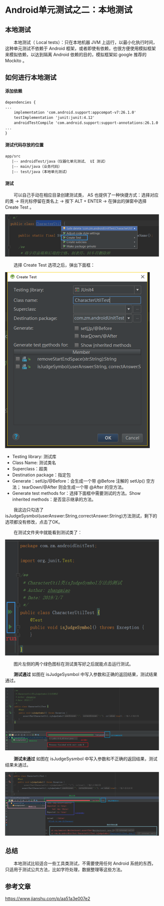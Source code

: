 # Android单元测试之二：本地测试

## 本地测试
　　本地测试（ Local tests）：只在本地机器 JVM 上运行，以最小化执行时间，这种单元测试不依赖于 Android 框架，或者即使有依赖，也很方便使用模拟框架来模拟依赖，以达到隔离 Android 依赖的目的，模拟框架如 google 推荐的 Mockito 。
## 如何进行本地测试

#### 添加依赖
```xml
dependencies {
...
    implementation 'com.android.support:appcompat-v7:26.1.0'
    testImplementation 'junit:junit:4.12'
    androidTestCompile 'com.android.support:support-annotations:26.1.0'
...
}
```

#### 测试代码存放的位置
```
app/src
   |-- androidTest/java（仪器化单元测试、 UI 测试）
   |-- main/java（业务代码）
   |-- test/java（本地单元测试）
```

#### 测试
　　可以自己手动在相应目录创建测试类， AS 也提供了一种快捷方式：选择对应的类 -> 将光标停留在类名上 -> 按下 ALT + ENTER -> 在弹出的弹窗中选择 Create Test 。

![](image/create_test.png)

　　选择 Create Test 选项之后，弹出下面框：

![](image/create_test_detail.png)

* Testing library: 测试库
* Class Name: 测试类名
* Superclass：超类
* Destination package：指定包
* Generate：setUp/@Before：会生成一个带 @Before 注解的 setUp() 空方法； tearDown/@After 则会生成一个带 @After 的空方法。
* Generate test methods for：选择下面框中需要测试的方法。Show inherited methods：是否显示继承的方法。

　　我这边只勾选了isJudgeSysmbol(userAnswer:String,correctAnswer:String)方法测试，剩下的选项都没有修改，点击了OK。

　　在测试文件夹中就能看到测试类了：

![](image/test_java.png)

　　图片左侧的两个绿色图标在测试类写好之后就能点击运行测试。

　　**测试通过** 如图在 isJudgeSysmbol 中写入参数和正确的返回结果，测试结果通过。

![](image/test_passed.png)

　　**测试未通过** 如图在 isJudgeSysmbol 中写入参数和不正确的返回结果，测试结果未通过。

![](image/test_failed.png)

## 总结
　　本地测试比较适合一些工具类测试，不需要使用任何 Android 系统的东西，只适用于测试公共方法，比如字符处理，数据整理等这些方法。

## 参考文章
https://www.jianshu.com/p/aa51a3e007e2

